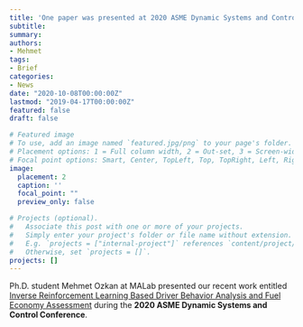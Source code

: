 ```yaml
---
title: 'One paper was presented at 2020 ASME Dynamic Systems and Control Conference'
subtitle:
summary:
authors:
- Mehmet
tags:
- Brief
categories:
- News
date: "2020-10-08T00:00:00Z"
lastmod: "2019-04-17T00:00:00Z"
featured: false
draft: false

# Featured image
# To use, add an image named `featured.jpg/png` to your page's folder.
# Placement options: 1 = Full column width, 2 = Out-set, 3 = Screen-width
# Focal point options: Smart, Center, TopLeft, Top, TopRight, Left, Right, BottomLeft, Bottom, BottomRight
image:
  placement: 2
  caption: ''
  focal_point: ""
  preview_only: false

# Projects (optional).
#   Associate this post with one or more of your projects.
#   Simply enter your project's folder or file name without extension.
#   E.g. `projects = ["internal-project"]` references `content/project/deep-learning/index.md`.
#   Otherwise, set `projects = []`.
projects: []
---
```

Ph.D. student Mehmet Ozkan at MALab presented our recent work entitled [Inverse Reinforcement Learning Based Driver Behavior Analysis and Fuel Economy Assessment](https://www.ma-yao.com/publication/dscc-20/) during the **2020 ASME Dynamic Systems and Control Conference**.
